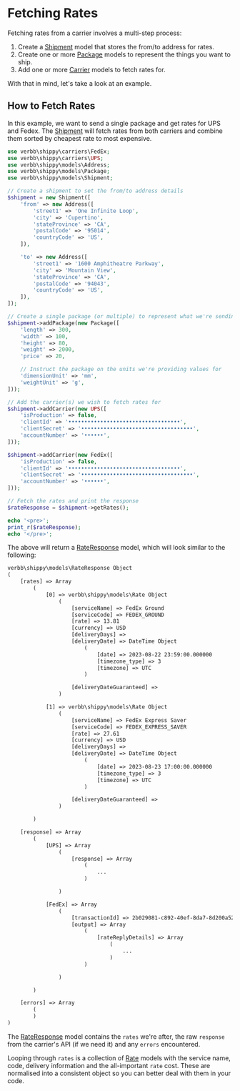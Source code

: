 # Fetching Rates
Fetching rates from a carrier involves a multi-step process:

1. Create a [Shipment](docs:models/shipment) model that stores the from/to address for rates.
1. Create one or more [Package](docs:models/package) models to represent the things you want to ship.
1. Add one or more [Carrier](docs:models/carrier) models to fetch rates for.

With that in mind, let's take a look at an example.

## How to Fetch Rates
In this example, we want to send a single package and get rates for UPS and Fedex. The [Shipment](docs:models/shipment) will fetch rates from both carriers and combine them sorted by cheapest rate to most expensive.

```php
use verbb\shippy\carriers\FedEx;
use verbb\shippy\carriers\UPS;
use verbb\shippy\models\Address;
use verbb\shippy\models\Package;
use verbb\shippy\models\Shipment;

// Create a shipment to set the from/to address details
$shipment = new Shipment([
    'from' => new Address([
        'street1' => 'One Infinite Loop',
        'city' => 'Cupertino',
        'stateProvince' => 'CA',
        'postalCode' => '95014',
        'countryCode' => 'US',
    ]),

    'to' => new Address([
        'street1' => '1600 Amphitheatre Parkway',
        'city' => 'Mountain View',
        'stateProvince' => 'CA',
        'postalCode' => '94043',
        'countryCode' => 'US',
    ]),
]);

// Create a single package (or multiple) to represent what we're sending
$shipment->addPackage(new Package([
    'length' => 300,
    'width' => 100,
    'height' => 80,
    'weight' => 2000,
    'price' => 20,

    // Instruct the package on the units we're providing values for
    'dimensionUnit' => 'mm',
    'weightUnit' => 'g',
]));

// Add the carrier(s) we wish to fetch rates for
$shipment->addCarrier(new UPS([
    'isProduction' => false,
    'clientId' => '•••••••••••••••••••••••••••••••••••',
    'clientSecret' => '•••••••••••••••••••••••••••••••••••',
    'accountNumber' => '••••••',
]));

$shipment->addCarrier(new FedEx([
    'isProduction' => false,
    'clientId' => '•••••••••••••••••••••••••••••••••••',
    'clientSecret' => '•••••••••••••••••••••••••••••••••••',
    'accountNumber' => '••••••',
]));

// Fetch the rates and print the response
$rateResponse = $shipment->getRates();

echo '<pre>';
print_r($rateResponse);
echo '</pre>';
```

The above will return a [RateResponse](docs:models/rate-response) model, which will look similar to the following:

```html
verbb\shippy\models\RateResponse Object
(
    [rates] => Array
        (
            [0] => verbb\shippy\models\Rate Object
                (
                    [serviceName] => FedEx Ground
                    [serviceCode] => FEDEX_GROUND
                    [rate] => 13.81
                    [currency] => USD
                    [deliveryDays] => 
                    [deliveryDate] => DateTime Object
                        (
                            [date] => 2023-08-22 23:59:00.000000
                            [timezone_type] => 3
                            [timezone] => UTC
                        )

                    [deliveryDateGuaranteed] => 
                )

            [1] => verbb\shippy\models\Rate Object
                (
                    [serviceName] => FedEx Express Saver
                    [serviceCode] => FEDEX_EXPRESS_SAVER
                    [rate] => 27.61
                    [currency] => USD
                    [deliveryDays] => 
                    [deliveryDate] => DateTime Object
                        (
                            [date] => 2023-08-23 17:00:00.000000
                            [timezone_type] => 3
                            [timezone] => UTC
                        )

                    [deliveryDateGuaranteed] => 
                )

        )

    [response] => Array
        (
            [UPS] => Array
                (
                    [response] => Array
                        (
                            ...
                        )

                )

            [FedEx] => Array
                (
                    [transactionId] => 2b029081-c892-40ef-8da7-8d200a5213fc
                    [output] => Array
                        (
                            [rateReplyDetails] => Array
                                (
                                    ...
                                )
                        )

                )

        )

    [errors] => Array
        (
        )
)
```

The [RateResponse](docs:models/rate-response) model contains the `rates` we're after, the raw `response` from the carrier's API (if we need it) and any `errors` encountered.

Looping through `rates` is a collection of [Rate](docs:models/rate) models with the service name, code, delivery information and the all-important `rate` cost. These are normalised into a consistent object so you can better deal with them in your code.
